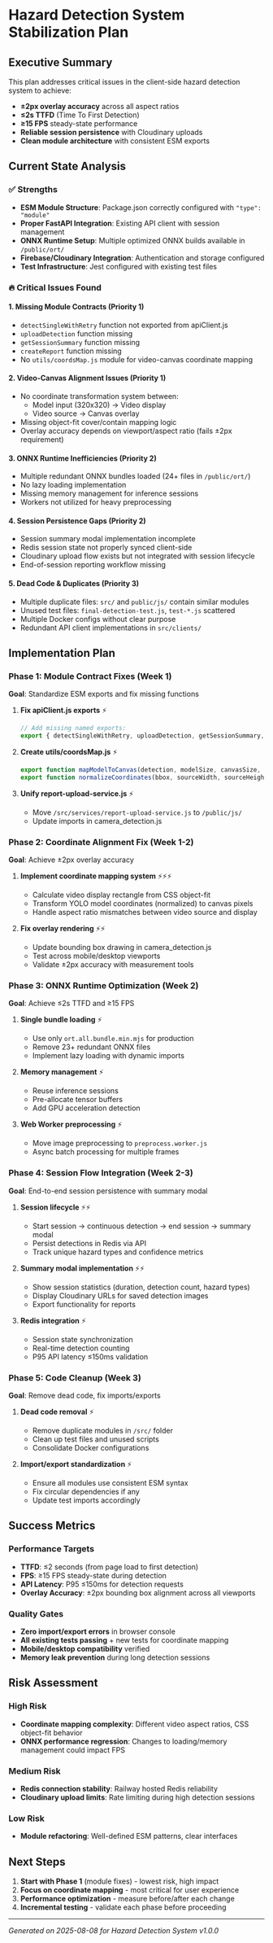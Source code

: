# Hazard Detection System Stabilization Plan

## Executive Summary
This plan addresses critical issues in the client-side hazard detection system to achieve:
- **±2px overlay accuracy** across all aspect ratios
- **≤2s TTFD** (Time To First Detection)
- **≥15 FPS** steady-state performance  
- **Reliable session persistence** with Cloudinary uploads
- **Clean module architecture** with consistent ESM exports

## Current State Analysis

### ✅ Strengths
- **ESM Module Structure**: Package.json correctly configured with `"type": "module"`
- **Proper FastAPI Integration**: Existing API client with session management
- **ONNX Runtime Setup**: Multiple optimized ONNX builds available in `/public/ort/`
- **Firebase/Cloudinary Integration**: Authentication and storage configured
- **Test Infrastructure**: Jest configured with existing test files

### 🔥 Critical Issues Found

#### 1. Missing Module Contracts (**Priority 1**)
- `detectSingleWithRetry` function not exported from apiClient.js  
- `uploadDetection` function missing
- `getSessionSummary` function missing
- `createReport` function missing
- No `utils/coordsMap.js` module for video-canvas coordinate mapping

#### 2. Video-Canvas Alignment Issues (**Priority 1**)  
- No coordinate transformation system between:
  - Model input (320x320) → Video display
  - Video source → Canvas overlay
- Missing object-fit cover/contain mapping logic
- Overlay accuracy depends on viewport/aspect ratio (fails ±2px requirement)

#### 3. ONNX Runtime Inefficiencies (**Priority 2**)
- Multiple redundant ONNX bundles loaded (24+ files in `/public/ort/`)
- No lazy loading implementation
- Missing memory management for inference sessions
- Workers not utilized for heavy preprocessing

#### 4. Session Persistence Gaps (**Priority 2**)
- Session summary modal implementation incomplete
- Redis session state not properly synced client-side  
- Cloudinary upload flow exists but not integrated with session lifecycle
- End-of-session reporting workflow missing

#### 5. Dead Code & Duplicates (**Priority 3**)
- Multiple duplicate files: `src/` and `public/js/` contain similar modules
- Unused test files: `final-detection-test.js`, `test-*.js` scattered
- Multiple Docker configs without clear purpose
- Redundant API client implementations in `src/clients/`

## Implementation Plan

### Phase 1: Module Contract Fixes (Week 1)
**Goal**: Standardize ESM exports and fix missing functions

1. **Fix apiClient.js exports** ⚡
   ```javascript
   // Add missing named exports:
   export { detectSingleWithRetry, uploadDetection, getSessionSummary, createReport }
   ```

2. **Create utils/coordsMap.js** ⚡
   ```javascript
   export function mapModelToCanvas(detection, modelSize, canvasSize, videoRect)
   export function normalizeCoordinates(bbox, sourceWidth, sourceHeight)
   ```

3. **Unify report-upload-service.js** ⚡
   - Move `/src/services/report-upload-service.js` to `/public/js/`
   - Update imports in camera_detection.js

### Phase 2: Coordinate Alignment Fix (Week 1-2) 
**Goal**: Achieve ±2px overlay accuracy

1. **Implement coordinate mapping system** ⚡⚡⚡
   - Calculate video display rectangle from CSS object-fit
   - Transform YOLO model coordinates (normalized) to canvas pixels
   - Handle aspect ratio mismatches between video source and display

2. **Fix overlay rendering** ⚡⚡
   - Update bounding box drawing in camera_detection.js  
   - Test across mobile/desktop viewports
   - Validate ±2px accuracy with measurement tools

### Phase 3: ONNX Runtime Optimization (Week 2)
**Goal**: Achieve ≤2s TTFD and ≥15 FPS

1. **Single bundle loading** ⚡
   - Use only `ort.all.bundle.min.mjs` for production
   - Remove 23+ redundant ONNX files
   - Implement lazy loading with dynamic imports

2. **Memory management** ⚡
   - Reuse inference sessions
   - Pre-allocate tensor buffers  
   - Add GPU acceleration detection

3. **Web Worker preprocessing** ⚡
   - Move image preprocessing to `preprocess.worker.js`
   - Async batch processing for multiple frames

### Phase 4: Session Flow Integration (Week 2-3)
**Goal**: End-to-end session persistence with summary modal

1. **Session lifecycle** ⚡⚡  
   - Start session → continuous detection → end session → summary modal
   - Persist detections in Redis via API
   - Track unique hazard types and confidence metrics

2. **Summary modal implementation** ⚡⚡
   - Show session statistics (duration, detection count, hazard types)
   - Display Cloudinary URLs for saved detection images  
   - Export functionality for reports

3. **Redis integration** ⚡
   - Session state synchronization
   - Real-time detection counting
   - P95 API latency ≤150ms validation

### Phase 5: Code Cleanup (Week 3)
**Goal**: Remove dead code, fix imports/exports

1. **Dead code removal** ⚡
   - Remove duplicate modules in `/src/` folder
   - Clean up test files and unused scripts
   - Consolidate Docker configurations

2. **Import/export standardization** ⚡  
   - Ensure all modules use consistent ESM syntax
   - Fix circular dependencies if any
   - Update test imports accordingly

## Success Metrics

### Performance Targets
- **TTFD**: ≤2 seconds (from page load to first detection)
- **FPS**: ≥15 FPS steady-state during detection  
- **API Latency**: P95 ≤150ms for detection requests
- **Overlay Accuracy**: ±2px bounding box alignment across all viewports

### Quality Gates  
- **Zero import/export errors** in browser console
- **All existing tests passing** + new tests for coordinate mapping
- **Mobile/desktop compatibility** verified
- **Memory leak prevention** during long detection sessions

## Risk Assessment

### High Risk
- **Coordinate mapping complexity**: Different video aspect ratios, CSS object-fit behavior
- **ONNX performance regression**: Changes to loading/memory management could impact FPS

### Medium Risk  
- **Redis connection stability**: Railway hosted Redis reliability
- **Cloudinary upload limits**: Rate limiting during high detection sessions

### Low Risk
- **Module refactoring**: Well-defined ESM patterns, clear interfaces

## Next Steps
1. **Start with Phase 1** (module fixes) - lowest risk, high impact
2. **Focus on coordinate mapping** - most critical for user experience  
3. **Performance optimization** - measure before/after each change
4. **Incremental testing** - validate each phase before proceeding

---
*Generated on 2025-08-08 for Hazard Detection System v1.0.0*